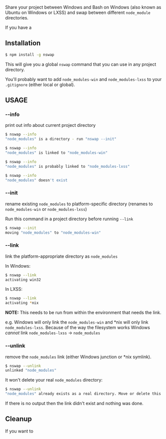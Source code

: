 Share your project between Windows and Bash on Windows (also known as Ubuntu on Windows or LXSS) and swap between different `node_module` directories.

If you have a
 

## Installation

```bash
$ npm install -g nswap
```

This will give you a global `nswap` command that you can use in any project directory.


You'll probably want to add `node_modules-win` and `node_modules-lxss` to your `.gitignore` (either local or global).


## USAGE


### --info

print out info about current project directory

```bash
$ nswap --info
"node_modules" is a directory - run "nswap --init"
```

```bash
$ nswap --info
"node_modules" is linked to "node_modules-win"
```

```bash
$ nswap --info
"node_modules" is probably linked to "node_modules-lxss"
```

```bash
$ nswap --info
"node_modules" doesn't exist
```

### --init

rename existing `node_modules` to platform-specific directory (renames to `node_modules-win` or `node_modules-lxss`)

Run this command in a project directory before running `--link`

```bash
$ nswap --init
moving "node_modules" to "node_modules-win"
```


### --link

link the platform-appropriate directory as `node_modules`

In Windows:

```bash
$ nswap --link
activating win32
```

In LXSS:

```bash
$ nswap --link
activating *nix
```

__NOTE:__ This needs to be run from within the environment that needs the link.

e.g. Windows will only link the `node_modules-win` and *nix will only link `node_modules-lxss`.
Because of the way the filesystem works Windows _cannot_ link `node_modules-lxss` -> `node_modules`


### --unlink

remove the `node_modules` link (either Windows junction or *nix symlink).

```bash
$ nswap --unlink
unlinked "node_modules"
```

It won't delete your real `node_modules` directory:

```bash
$ nswap --unlink
"node_modules" already exists as a real directory. Move or delete this to continue.
```

If there is no output then the link didn't exist and nothing was done.


## Cleanup

If you want to 
